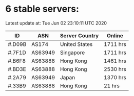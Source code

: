 # 6 stable servers:

Latest update at: Tue Jun 02 23:10:11 UTC 2020

| ID | ASN | Server Country | Online |
| -- | --- | -------------- | ------ |
| #.D09B | AS174 | United States | 1711 hrs |
| #.7F1D | AS63949 | Singapore | 1711 hrs |
| #.B6F8 | AS63888 | Hong Kong | 1461 hrs |
| #.BD3E | AS63888 | Hong Kong | 2530 hrs |
| #.2A79 | AS63949 | Japan | 1370 hrs |
| #.33B9 | AS63888 | Hong Kong | 21 hrs |

